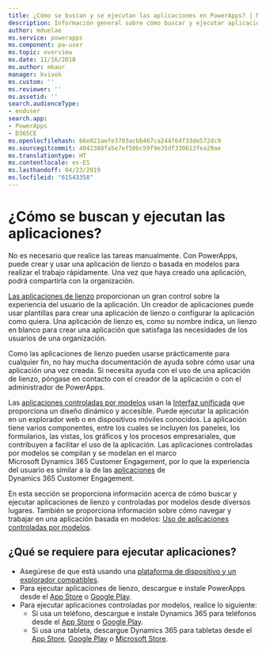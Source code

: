 ```yaml
---
title: ¿Cómo se buscan y se ejecutan las aplicaciones en PowerApps? | Microsoft Docs
description: Información general sobre cómo buscar y ejecutar aplicaciones de PowerApps.
author: mduelae
ms.service: powerapps
ms.component: pa-user
ms.topic: overview
ms.date: 11/16/2018
ms.author: mkaur
manager: kvivek
ms.custom: ''
ms.reviewer: ''
ms.assetid: ''
search.audienceType:
- enduser
search.app:
- PowerApps
- D365CE
ms.openlocfilehash: 66e021aefe3703acbb467ca244f64f33de572dc9
ms.sourcegitcommit: 4042388fa5e7ef50bc59f9e35df330613fea29ae
ms.translationtype: HT
ms.contentlocale: es-ES
ms.lasthandoff: 04/23/2019
ms.locfileid: "61543358"
---
```

# <a name="how-do-i-find-and-run-apps"></a>¿Cómo se buscan y ejecutan las aplicaciones?

No es necesario que realice las tareas manualmente. Con PowerApps, puede crear y usar una aplicación de lienzo o basada en modelos para realizar el trabajo rápidamente. Una vez que haya creado una aplicación, podrá compartirla con la organización. 

[Las aplicaciones de lienzo](/powerapps/maker/canvas-apps/getting-started) proporcionan un gran control sobre la experiencia del usuario de la aplicación. Un creador de aplicaciones puede usar plantillas para crear una aplicación de lienzo o configurar la aplicación como quiera. Una aplicación de lienzo es, como su nombre indica, un lienzo en blanco para crear una aplicación que satisfaga las necesidades de los usuarios de una organización.

Como las aplicaciones de lienzo pueden usarse prácticamente para cualquier fin, no hay mucha documentación de ayuda sobre cómo usar una aplicación una vez creada. Si necesita ayuda con el uso de una aplicación de lienzo, póngase en contacto con el creador de la aplicación o con el administrador de PowerApps.

Las [aplicaciones controladas por modelos](/powerapps/maker/model-driven-apps/model-driven-app-overview) usan la [Interfaz unificada](unified-interface.md) que proporciona un diseño dinámico y accesible. Puede ejecutar la aplicación en un explorador web o en dispositivos móviles conocidos. La aplicación tiene varios componentes, entre los cuales se incluyen los paneles, los formularios, las vistas, los gráficos y los procesos empresariales, que contribuyen a facilitar el uso de la aplicación. Las aplicaciones controladas por modelos se compilan y se modelan en el marco Microsoft Dynamics 365 Customer Engagement, por lo que la experiencia del usuario es similar a la de las [aplicaciones](/dynamics365/customer-engagement/basics/business-apps-dynamics-365) de Dynamics 365 Customer Engagement.

En esta sección se proporciona información acerca de cómo buscar y ejecutar aplicaciones de lienzo y controladas por modelos desde diversos lugares. También se proporciona información sobre cómo navegar y trabajar en una aplicación basada en modelos: [Uso de aplicaciones controladas por modelos](use-model-driven-apps.md).


## <a name="whats-required-to-run-apps"></a>¿Qué se requiere para ejecutar aplicaciones?
- Asegúrese de que está usando una [plataforma de dispositivo y un explorador compatibles](../maker/canvas-apps/limits-and-config.md).
- Para ejecutar aplicaciones de lienzo, descargue e instale PowerApps desde el [App Store](https://itunes.apple.com/app/powerapps/id1047318566?mt=8) o [Google Play](https://play.google.com/store/apps/details?id=com.microsoft.msapps).
- Para ejecutar aplicaciones controladas por modelos, realice lo siguiente:
    - Si usa un teléfono, descargue e instale Dynamics 365 para teléfonos desde el [App Store](https://itunes.apple.com/app/dynamics-crm-for-phones/id1003997947?ls=1&mt=8) o [Google Play](https://play.google.com/store/apps/details?id=com.microsoft.crm.crmphone). 
    - Si usa una tableta, descargue Dynamics 365 para tabletas desde el [App Store](https://itunes.apple.com/app/microsoft-dynamics-crm/id678800460?mt=8), [Google Play](https://play.google.com/store/apps/details?id=com.microsoft.crm.crmtablet) o [Microsoft Store](https://www.microsoft.com/store/p/microsoft-dynamics-365/9nblggh4rfqp).

